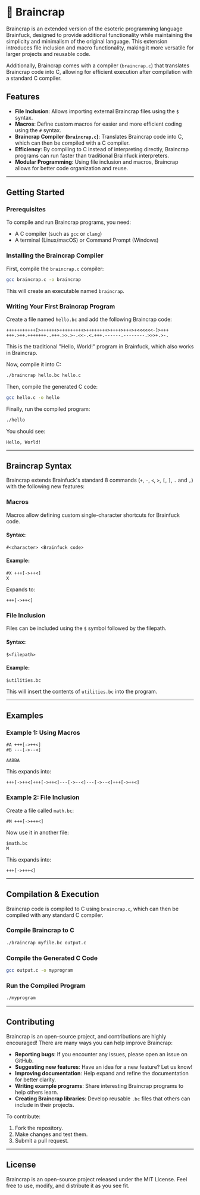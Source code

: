 # 🧠 Braincrap

Braincrap is an extended version of the esoteric programming language Brainfuck, designed to provide additional functionality while maintaining the simplicity and minimalism of the original language. This extension introduces file inclusion and macro functionality, making it more versatile for larger projects and reusable code.  

Additionally, Braincrap comes with a compiler (`braincrap.c`) that translates Braincrap code into C, allowing for efficient execution after compilation with a standard C compiler.

## Features

- **File Inclusion**: Allows importing external Braincrap files using the `$` syntax.
- **Macros**: Define custom macros for easier and more efficient coding using the `#` syntax.
- **Braincrap Compiler (`braincrap.c`)**: Translates Braincrap code into C, which can then be compiled with a C compiler.
- **Efficiency**: By compiling to C instead of interpreting directly, Braincrap programs can run faster than traditional Brainfuck interpreters.
- **Modular Programming**: Using file inclusion and macros, Braincrap allows for better code organization and reuse.

---

## Getting Started

### Prerequisites

To compile and run Braincrap programs, you need:
- A C compiler (such as `gcc` or `clang`)
- A terminal (Linux/macOS) or Command Prompt (Windows)

### Installing the Braincrap Compiler

First, compile the `braincrap.c` compiler:
```sh
gcc braincrap.c -o braincrap
```
This will create an executable named `braincrap`.

### Writing Your First Braincrap Program

Create a file named `hello.bc` and add the following Braincrap code:
```brainfuck
+++++++++++[>++++++>+++++++++>++++++++>++++>+++>+<<<<<<-]>+++
+++.>++.+++++++..+++.>>.>-.<<-.<.+++.------.--------.>>>+.>-.
```
This is the traditional "Hello, World!" program in Brainfuck, which also works in Braincrap.

Now, compile it into C:
```sh
./braincrap hello.bc hello.c
```

Then, compile the generated C code:
```sh
gcc hello.c -o hello
```

Finally, run the compiled program:
```sh
./hello
```

You should see:
```
Hello, World!
```

---

## Braincrap Syntax

Braincrap extends Brainfuck's standard 8 commands (`+`, `-`, `<`, `>`, `[`, `]`, `.` and `,`) with the following new features:

### Macros

Macros allow defining custom single-character shortcuts for Brainfuck code.

#### Syntax:
```brainfuck
#<character> <Brainfuck code>
```
#### Example:
```brainfuck
#X +++[->++<]
X
```
Expands to:
```brainfuck
+++[->++<]
```

### File Inclusion

Files can be included using the `$` symbol followed by the filepath.

#### Syntax:
```brainfuck
$<filepath>
```
#### Example:
```brainfuck
$utilities.bc
```
This will insert the contents of `utilities.bc` into the program.

---

## Examples

### Example 1: Using Macros
```brainfuck
#A +++[->++<]  
#B ---[->--<]  

AABBA  
```
This expands into:
```brainfuck
+++[->++<]+++[->++<]---[->--<]---[->--<]+++[->++<]
```

### Example 2: File Inclusion
Create a file called `math.bc`:
```brainfuck
#M +++[->+++<]
```
Now use it in another file:
```brainfuck
$math.bc
M
```
This expands into:
```brainfuck
+++[->+++<]
```

---

## Compilation & Execution

Braincrap code is compiled to C using `braincrap.c`, which can then be compiled with any standard C compiler.

### Compile Braincrap to C
```sh
./braincrap myfile.bc output.c
```

### Compile the Generated C Code
```sh
gcc output.c -o myprogram
```

### Run the Compiled Program
```sh
./myprogram
```

---

## Contributing

Braincrap is an open-source project, and contributions are highly encouraged! There are many ways you can help improve Braincrap:

- **Reporting bugs**: If you encounter any issues, please open an issue on GitHub.
- **Suggesting new features**: Have an idea for a new feature? Let us know!
- **Improving documentation**: Help expand and refine the documentation for better clarity.
- **Writing example programs**: Share interesting Braincrap programs to help others learn.
- **Creating Braincrap libraries**: Develop reusable `.bc` files that others can include in their projects.

To contribute:
1. Fork the repository.
2. Make changes and test them.
3. Submit a pull request.

---

## License

Braincrap is an open-source project released under the MIT License. Feel free to use, modify, and distribute it as you see fit.
